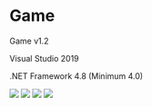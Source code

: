 # Game
  <p>Game v1.2</p>
  <p>Visual Studio 2019</p>
  <p>.NET Framework 4.8 (Minimum 4.0)</p>
  <img src="https://www.photo.herominyum.com/resimler/2019/08/05/ssQl.png"></>
  <img src="https://www.photo.herominyum.com/resimler/2019/08/05/s9dU.png"></>
  <img src="https://www.photo.herominyum.com/resimler/2019/08/05/sQcR.png"></>
  <img src="https://www.photo.herominyum.com/resimler/2019/08/05/sGv7.png"></>
